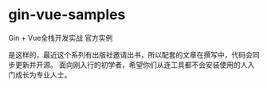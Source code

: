 # gin-vue-samples
Gin + Vue全栈开发实战 官方实例


是这样的，最近这个系列有出版社邀请出书，所以配套的文章在撰写中，代码会同步更新并开源。
面向刚入行的初学者，希望你们从连工具都不会安装使用的人入门成长为专业人士。
